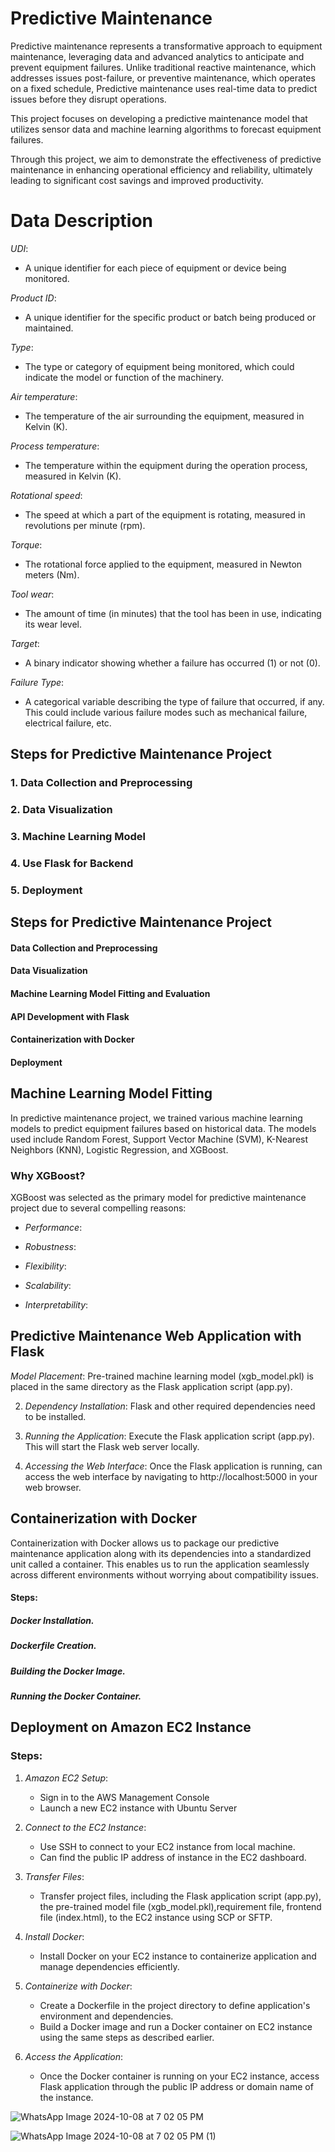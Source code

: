 # Predictive Maintenance

Predictive maintenance represents a transformative approach to equipment maintenance, leveraging data and advanced analytics to anticipate and prevent equipment failures. Unlike traditional reactive maintenance, which addresses issues post-failure, or preventive maintenance, which operates on a fixed schedule, Predictive maintenance uses real-time data to predict issues before they disrupt operations.

This project focuses on developing a predictive maintenance model that utilizes sensor data and machine learning algorithms to forecast equipment failures.

Through this project, we aim to demonstrate the effectiveness of predictive maintenance in enhancing operational efficiency and reliability, ultimately leading to significant cost savings and improved productivity.

# Data Description

*UDI*:
   - A unique identifier for each piece of equipment or device being monitored.

*Product ID*: 
   - A unique identifier for the specific product or batch being produced or maintained.

*Type*:
   - The type or category of equipment being monitored, which could indicate the model or function of the machinery.

*Air temperature*: 
   - The temperature of the air surrounding the equipment, measured in Kelvin (K).

*Process temperature*: 
   - The temperature within the equipment during the operation process, measured in Kelvin (K).

*Rotational speed*:
   - The speed at which a part of the equipment is rotating, measured in revolutions per minute (rpm).

*Torque*:  
   - The rotational force applied to the equipment, measured in Newton meters (Nm).

*Tool wear*:
   - The amount of time (in minutes) that the tool has been in use, indicating its wear level.

*Target*: 
   - A binary indicator showing whether a failure has occurred (1) or not (0).

*Failure Type*: 
- A categorical variable describing the type of failure that occurred, if any. This could include various failure modes such as mechanical failure, electrical failure, etc.


## Steps for Predictive Maintenance Project

### 1. Data Collection and Preprocessing

### 2. Data Visualization

### 3. Machine Learning Model

### 4. Use Flask for Backend

### 5. Deployment


## Steps for Predictive Maintenance Project

#### Data Collection and Preprocessing
#### Data Visualization
#### Machine Learning Model Fitting and Evaluation
#### API Development with Flask
#### Containerization with Docker
#### Deployment

## Machine Learning Model Fitting
In predictive maintenance project, we trained various machine learning models to predict equipment failures based on historical data. The models used include Random Forest, Support Vector Machine (SVM), K-Nearest Neighbors (KNN), Logistic Regression, and XGBoost.


### Why XGBoost?

XGBoost was selected as the primary model for predictive maintenance project due to several compelling reasons:

- *Performance*: 

- *Robustness*: 

- *Flexibility*: 

- *Scalability*: 

- *Interpretability*: 

## Predictive Maintenance Web Application with Flask

*Model Placement*: Pre-trained machine learning model (xgb_model.pkl) is placed in the same directory as the Flask application script (app.py).

2. *Dependency Installation*: Flask and other required dependencies need to be installed.

3. *Running the Application*: Execute the Flask application script (app.py). This will start the Flask web server locally.

4. *Accessing the Web Interface*: Once the Flask application is running, can access the web interface by navigating to http://localhost:5000 in your web browser. 

## Containerization with Docker
Containerization with Docker allows us to package our predictive maintenance application along with its dependencies into a standardized unit called a container. This enables us to run the application seamlessly across different environments without worrying about compatibility issues.

#### Steps:
##### Docker Installation.
##### Dockerfile Creation.
##### Building the Docker Image.
##### Running the Docker Container.


## Deployment on Amazon EC2 Instance

### Steps:

1. *Amazon EC2 Setup*: 
   - Sign in to the AWS Management Console 
   - Launch a new EC2 instance with  Ubuntu Server 

2. *Connect to the EC2 Instance*: 

   - Use SSH to connect to your EC2 instance from local machine.
   - Can find the public IP address of instance in the EC2 dashboard.

3. *Transfer Files*: 
   - Transfer project files, including the Flask application script (app.py), the pre-trained model file (xgb_model.pkl),requirement file, frontend file (index.html), to the EC2 instance using SCP or SFTP.

4. *Install Docker*: 
   - Install Docker on your EC2 instance to containerize application and manage dependencies efficiently.

5. *Containerize with Docker*: 
   - Create a Dockerfile in the project directory to define application's environment and dependencies.
   - Build a Docker image and run a Docker container on EC2 instance using the same steps as described earlier.

6. *Access the Application*: 
   - Once the Docker container is running on your EC2 instance, access Flask application through the public IP address or domain name of the instance.


![WhatsApp Image 2024-10-08 at 7 02 05 PM](https://github.com/user-attachments/assets/db74e572-cb59-4ec4-a301-e709bf17462f)

![WhatsApp Image 2024-10-08 at 7 02 05 PM (1)](https://github.com/user-attachments/assets/2a17e957-e4c2-446b-8e81-992d127cec78)

